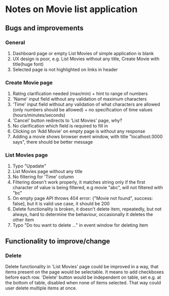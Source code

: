 # Notes on Movie list application
## Bugs and improvements
### General
1. Dashboard page or empty List Movies of simple application is blank
2. UX design is poor, e.g. List Movies without any title, Create Movie with title(huge font)
3. Selected page is not highlighted on links in header
### Create Movie page
1. Rating clarification needed (max/min) + hint to range of numbers
2. 'Name' input field without any validation of maximum characters
3. 'Time' input field without any validation of what characters are allowed (only numbers should be allowed) + no specification of time values (hours/minutes/seconds)
4. 'Cancel' button redirects to 'List Movies' page, why?
5. No clarification which field is required to fill in
6. Clicking on 'Add Movie' on empty page is without any response
7. Adding a movie shows browser event window, with title "localhost:3000 says", there should be better message
### List  Movies page
1. Typo "Upadate"
2. List Movies page without any title
3. No filtering for 'Time' column
4. Filtering doesn't work properly, it matches string only if the first character of value is being filtered, e.g movie "abc", will not filtered with "bc"
5. On empty page API throws 404 error: {"Movie not found", success: false}, but it is valid use case, it should be 200
6. Delete functionality is broken, it doesn't delete item, repeatedly, but not always, hard to determine the behaviour, occasionally it deletes the other item
7. Typo "Do tou want to delete ..." in event window for deleting item

## Functionality to improve/change
### Delete
Delete functionality in 'List Movies' page could be improved in a way, that items present on the page would be selectable. It means to add checkboxes before each row. 'Delete' button would be independent on table, set e.g. at the bottom of table, disabled when none of items selected. That way could user delete multiple items at once.

